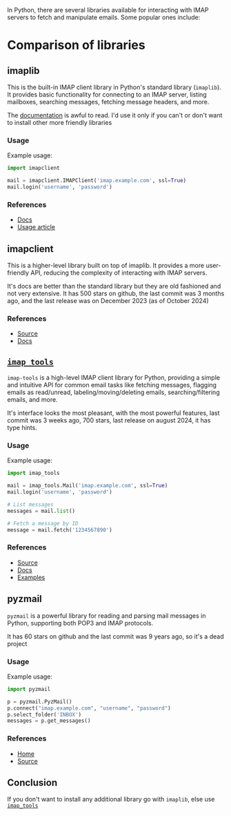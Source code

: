 In Python, there are several libraries available for interacting with IMAP servers to fetch and manipulate emails. Some popular ones include:

# Comparison of libraries
## imaplib
This is the built-in IMAP client library in Python's standard library (`imaplib`). It provides basic functionality for connecting to an IMAP server, listing mailboxes, searching messages, fetching message headers, and more.

The [documentation](https://docs.python.org/3/library/imaplib.html) is awful to read. I'd use it only if you can't or don't want to install other more friendly libraries

### Usage
Example usage:
```python
import imapclient

mail = imapclient.IMAPClient('imap.example.com', ssl=True)
mail.login('username', 'password')

```
### References

- [Docs](https://docs.python.org/3/library/imaplib.html)
- [Usage article](https://medium.com/@juanrosario38/how-to-use-pythons-imaplib-to-check-for-new-emails-continuously-b0c6780d796d)

## imapclient

This is a higher-level library built on top of imaplib. It provides a more user-friendly API, reducing the complexity of interacting with IMAP servers.

It's docs are better than the standard library but they are old fashioned and not very extensive. It has 500 stars on github, the last commit was 3 months ago, and the last release was on December 2023 (as of October 2024)

### References

- [Source](https://github.com/mjs/imapclient/)
- [Docs](https://imapclient.readthedocs.io/en/3.0.0/)

## [`imap_tools`](imap_tools.md)

`imap-tools` is a high-level IMAP client library for Python, providing a simple and intuitive API for common email tasks like fetching messages, flagging emails as read/unread, labeling/moving/deleting emails, searching/filtering emails, and more.

It's interface looks the most pleasant, with the most powerful features, last commit was 3 weeks ago, 700 stars, last release on august 2024, it has type hints.

### Usage
Example usage:
```python
import imap_tools

mail = imap_tools.Mail('imap.example.com', ssl=True)
mail.login('username', 'password')

# List messages
messages = mail.list()

# Fetch a message by ID
message = mail.fetch('1234567890')
```

### References
- [Source](https://github.com/ikvk/imap_tools)
- [Docs](https://github.com/ikvk/imap_tools)
- [Examples](https://github.com/ikvk/imap_tools/tree/master/examples)
## pyzmail

`pyzmail` is a powerful library for reading and parsing mail messages in Python, supporting both POP3 and IMAP protocols.

It has 60 stars on github and the last commit was 9 years ago, so it's a dead project

### Usage
Example usage:
```python
import pyzmail

p = pyzmail.PyzMail()
p.connect("imap.example.com", "username", "password")
p.select_folder('INBOX')
messages = p.get_messages()
```

### References
- [Home](https://www.magiksys.net/pyzmail/)
- [Source](https://github.com/aspineux/pyzmail)

## Conclusion

If you don't want to install any additional library go with `imaplib`, else use [`imap_tools`](imap_tools.md)

